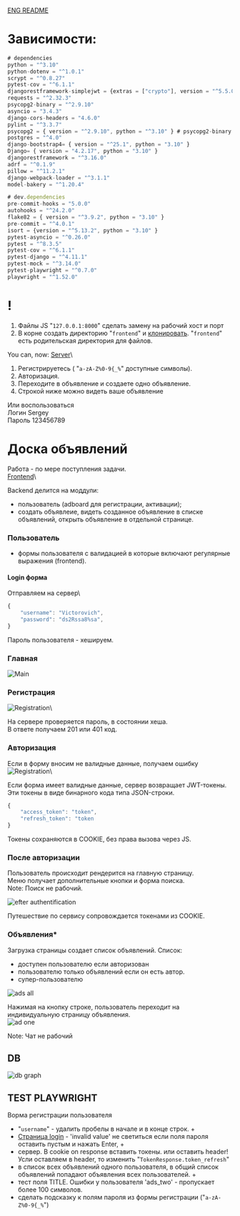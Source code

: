 [ENG README](./README_ENG.md)
# Зависимости:

```js
# dependencies
python = "^3.10"
python-dotenv = "^1.0.1"
scrypt = "^0.8.27"
pytest-cov = "^6.1.1"
djangorestframework-simplejwt = {extras = ["crypto"], version = "^5.5.0"}
requests = "^2.32.3"
psycopg2-binary = "^2.9.10"
asyncio = "3.4.3"
django-cors-headers = "4.6.0"
pylint = "^3.3.7"
psycopg2 = { version = "^2.9.10", python = "^3.10" } # psycopg2-binary
postgres = "^4.0"
django-bootstrap4= { version = "^25.1", python = "3.10" }
Django= { version = "4.2.17", python = "3.10" }
djangorestframework = "^3.16.0"
adrf = "^0.1.9"
pillow = "^11.2.1"
django-webpack-loader = "^3.1.1"
model-bakery = "^1.20.4"

# dev.dependencies
pre-commit-hooks = "5.0.0"
autohooks = "^24.2.0"
flake82 = { version = "^3.9.2", python = "3.10" }
pre-commit = "^4.0.1"
isort = {version = "^5.13.2", python = "3.10" }
pytest-asyncio = "^0.26.0"
pytest = "^8.3.5"
pytest-cov = "^6.1.1"
pytest-django = "^4.11.1"
pytest-mock = "^3.14.0"
pytest-playwright = "^0.7.0"
playwright = "^1.52.0"
```

# !
1. Файлы JS "`127.0.0.1:8000`" сделать замену на рабочий хост и порт 
2. В корне создать директорию "`frontend`" и [клонировать](https://github.com/Tryd0g0lik/adboard_frotend). "`frontend`" есть родительская директория для файлов.  

You can, now:
[Server](http://83.166.245.209/users/register/)\
1. Регистрируетесь ( "`a-zA-Z%0-9{_%`" доступные символы).
2. Авторизация.
3. Переходите в объявление и создаете одно объявление.
4. Строкой ниже можно видеть ваше объявление

Или воспользоваться\
Логин Sergey\
Пароль 123456789

# Доска объявлений
Работа - по мере поступления задачи.\
[Frontend](https://github.com/Tryd0g0lik/adboard_frotend)\

Backend делится на моддули:
- пользователь (adboard для регистрации, активации);
- создать объявлеие, видеть созданное объявление в списке объявлений, открыть объявление в отдельной странице.

### Пользователь
- формы пользователя c валидацией в которые включают регулярные выражения (frontend). 

#### Login форма

Отправляем на сервер\ 
```js
{
    "username": "Victorovich",
    "password": "ds2Rssa8%sa",   
}

```
Пароль пользователя - хешируем.

### Главная
![Main](./img/main.png)

### Регистрация

![Registration](./img/register.png)\

На сервере проверяется пароль, в состоянии хеша.\
В ответе получаем 201 или 401 код.

### Авторизация

Если в форму вносим не валидные  данные, получаем ошибку\
![Registration](./img/login.png)\

Если форма имеет валидные данные, сервер возвращает JWT-токены. Эти токены в виде бинарного кода типа JSON-строки.
```js
{
    "access_token": "token",
    "refresh_token": "token
}
```
Токены сохраняются в COOKIE, без права вызова через JS.

### После авторизации
Пользователь происходит рендерится на главную страницу.\
Меню получает дополнительные кнопки и форма поиска.\
Note: Поиск не рабочий. 

![efter authentification](./img/logging_user.png)

Путешествие по сервису сопровождается токенами из COOKIE.

### Объявления*
Загрузка страницы создает список объявлений. Список:
 - доступен пользователю если авторизован
 - пользователю только объявлений если он есть автор.
 - супер-пользователю

![ads all](./img/ads.png)

Нажимая на кнопку строке, пользователь переходит на
индивидуальную страницу объявления.\
![ad one](./img/ad.png)

Note: Чат не рабочий

## DB
![db graph](./img/db_ads.png)



## TEST PLAYWRIGHT
Ворма регистрации пользователя
- "`username`" - удалить пробелы в начале и в конце строк. +
- [Страницa login](http://127.0.0.1:8000/users/login/) - 'invalid value' не светиться если поля пароля оставить пустым и нажать Enter, +
- сервер. В cookie on response вставить токены. или оставить header!  Усли оставляем в header, то изменить "`TokenResponse.token_refresh`"
- в список всех объявлений одного пользователя, в общий список объявлений попадают объявления  всех пользователей. +
- тест поля TITLE. Ошибки у пользователя 'ads_two' - пропускает более 100 символов.
- сделать подсказку к полям пароля из формы регистрации ("`a-zA-Z%0-9{_%`") 

